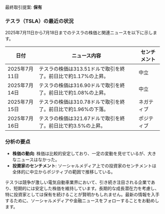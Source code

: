 最終取引提案: **保有**

### テスラ（TSLA）の最近の状況

2025年7月11日から7月18日までのテスラの株価と関連ニュースを以下に示します。

| 日付       | ニュース内容                                                                                   | センチメント |
|------------|-----------------------------------------------------------------------------------------------|--------------|
| 2025年7月11日 | テスラの株価は313.51ドルで取引を終了。前日比で約1.17%の上昇。 | 中立         |
| 2025年7月14日 | テスラの株価は316.90ドルで取引を終了。前日比で約1.08%の上昇。 | 中立         |
| 2025年7月15日 | テスラの株価は310.78ドルで取引を終了。前日比で約1.96%の下落。 | ネガティブ   |
| 2025年7月16日 | テスラの株価は321.67ドルで取引を終了。前日比で約3.5%の上昇。 | ポジティブ   |

### 分析の要点

- **株価の動向**: 株価は比較的安定しており、一定の変動を見せているが、大きなニュースはなかった。
- **投資家のセンチメント**: ソーシャルメディア上での投資家のセンチメントは全体的に中立からポジティブの範囲で推移している。

テスラは競争が激しい電気自動車業界において、引き続き注目される企業であり、短期的には安定した株価を維持しています。長期的な成長潜在力を考慮し、特に投資家としては保有を続けることが賢明かもしれません。最新の情報を入手するために、ソーシャルメディアや金融ニュースをフォローすることをお勧めします。